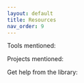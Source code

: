 ```yaml
---
layout: default
title: Resources
nav_order: 9
---
```


Tools mentioned:

Projects mentioned:

Get help from the library:
